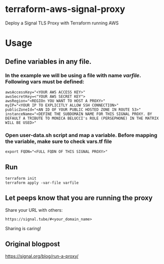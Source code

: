 # terraform-aws-signal-proxy
Deploy a Signal TLS Proxy with Terraform running AWS

# Usage

## Define variables in any file. 
### In the example we will be using a file with name *varfile*. Following vars must be defined:
```
awsAccessKey="<YOUR AWS ACCESS KEY>"
awsSecretKey=<"YOUR AWS SECRET KEY">
awsRegion="<REGIOn YOU WANT TO HOST A PROXY>"
myIP="<YOUR IP TO EXPLICITLY ALLOW SSH CONNECTION>"
publicZoneId="<AN ID OF YOUR PUBLIC HOSTED ZONE IN ROUTE 53>"
instanceName="<DEFINE THE SUBDOMAIN NAME FOR THIS SIGNAL PROXY. BY DEFAULT A TRIBUTE TO MONICA BELUCCI's ROLE (PERSEPHONE) IN THE MATRIX WILL BE USED>"
```
### Open user-data.sh script and map a variable. Before mapping the variable, make sure to check vars.tf file
```
export FQDN="<FULL FQDN OF THIS SIGNAL PROXY>"
```

## Run 
```
terraform init
terraform apply -var-file varfile
```
## Let peeps know that you are running the proxy

Share your URL with others:
```
https://signal.tube/#<your_domain_name>
```
Sharing is caring!

## Original blogpost
https://signal.org/blog/run-a-proxy/
